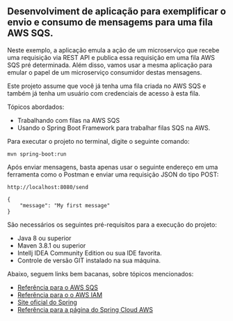 <h2> Desenvolviment de aplicação para exemplificar o envio e consumo de mensagems para uma fila AWS SQS.</h2>

Neste exemplo, a aplicação emula a ação de um microserviço que recebe uma requisição via REST API e publica essa requisição em uma fila AWS SQS pré determinada.
Além disso, vamos usar a mesma aplicação para emular o papel de um microserviço consumidor destas mensagens.

Este projeto assume que você já tenha uma fila criada no AWS SQS e também já tenha um usuário com credenciais de acesso à esta fila.

Tópicos abordados:

* Trabalhando com filas na AWS SQS
* Usando o Spring Boot Framework para trabalhar filas SQS na AWS.

Para executar o projeto no terminal, digite o seguinte comando:

```shell script
mvn spring-boot:run 
```

Após enviar mensagens, basta apenas usar o seguinte endereço em uma ferramenta como o Postman e enviar uma requisição JSON do tipo POST:

```
http://localhost:8080/send
```

```
{
    "message": "My first message"
}
```

São necessários os seguintes pré-requisitos para a execução do projeto:

* Java 8 ou superior
* Maven 3.8.1 ou superior
* Intellj IDEA Community Edition ou sua IDE favorita.
* Controle de versão GIT instalado na sua máquina.

Abaixo, seguem links bem bacanas, sobre tópicos mencionados:

* [Referência para o AWS SQS](https://aws.amazon.com/pt/sqs/)
* [Referência para o o AWS IAM](https://aws.amazon.com/pt/iam/)
* [Site oficial do Spring](https://spring.io/)
* [Referência para a página do Spring Cloud AWS](https://cloud.spring.io/spring-cloud-aws/spring-cloud-aws.html)
